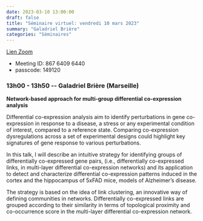 ```yaml
---
date: 2023-03-10 13:00:00
draft: false
title: "Séminaire virtuel: vendredi 10 mars 2023"
summary: "Galadriel Brière"
categories: "Séminaires"
---
```



[Lien Zoom](https://u-bordeaux-fr.zoom.us/j/86764096440?pwd=b01qOG04RTMvRWNOVHBYR1ZIbkVaUT09)
* Meeting ID: 867 6409 6440
* passcode: 149120 


### 13h00 - 13h50 -- Galadriel Brière (Marseille)

**Network-based approach for multi-group differential co-expression analysis**

Differential co-expression analysis aim to identify perturbations in gene co-expression in response to a disease, a stress or any experimental condition of interest, compared to a reference state. Comparing co-expression dysregulations across a set of experimental designs could highlight key signatures of gene response to various perturbations. 

In this talk, I will describe an intuitive strategy for identifying groups of differentially co-expressed gene pairs, (i.e., differentially co-expressed links, in multi-layer differential co-expression networks) and its application to detect and characterize differential co-expression patterns induced in the cortex and the hippocampus of  5xFAD mice, models of Alzheimer’s disease.

The strategy is based on the idea of link clustering, an innovative way of defining communities in networks. Differentially co-expressed links are grouped according to their similarity in terms of topological proximity and co-occurrence score in the multi-layer differential co-expression network.
